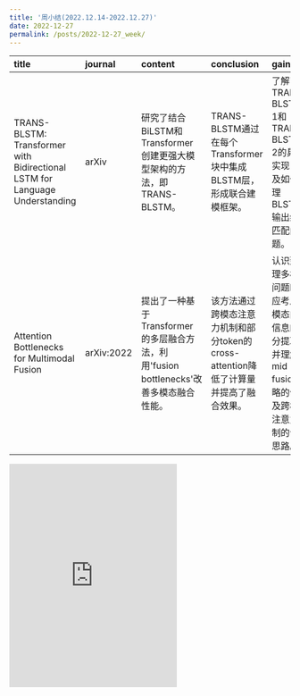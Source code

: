 ```yaml
---
title: '周小结(2022.12.14-2022.12.27)'
date: 2022-12-27
permalink: /posts/2022-12-27_week/
---
```

| title                                                                       | journal    | content                                                                               | conclusion                                                                           | gain                                                                                                               |
|:----------------------------------------------------------------------------|:-----------|:--------------------------------------------------------------------------------------|:-------------------------------------------------------------------------------------|:-------------------------------------------------------------------------------------------------------------------|
| TRANS-BLSTM: Transformer with Bidirectional LSTM for Language Understanding | arXiv      | 研究了结合BiLSTM和Transformer创建更强大模型架构的方法，即TRANS-BLSTM。                | TRANS-BLSTM通过在每个Transformer块中集成BLSTM层，形成联合建模框架。                  | 了解了TRANS-BLSTM-1和TRANS-BLSTM-2的具体实现，以及如何处理BLSTM输出维度匹配问题。                                  |
| Attention Bottlenecks for Multimodal Fusion                                 | arXiv:2022 | 提出了一种基于Transformer的多层融合方法，利用'fusion bottlenecks'改善多模态融合性能。 | 该方法通过跨模态注意力机制和部分token的cross-attention降低了计算量并提高了融合效果。 | 认识到处理多模态问题时，应考虑单模态内部信息的充分提取，并理解了mid fusion策略的优势及跨模态注意力机制的设计思路。 |

<embed src="http://127.0.0.1:4000/files/post/2022-12-27-week.pdf" type="application/pdf" height="400px" />
    